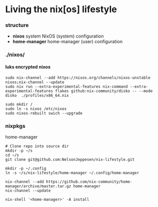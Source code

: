 # Living the nix[os] lifestyle

### structure
* **nixos** system NixOS (system) configuration
* **home-manager** home-manager (user) configuration

### ./nixos/
#### luks encrypted nixos
```
sudo nix-channel --add https://nixos.org/channels/nixos-unstable nixos;nix-channel --update
sudo nix run --extra-experimental-features nix-command --extra-experimental-features flakes github:nix-community/disko -- --mode disko  ./profiles/x86_64.nix
```

```
sudo mkdir /
sudo ln -s nixos /etc/nixos
sudo nixos-rebuilt swich --upgrade
```

### nixpkgs
home-manager
```
# Clone repo into source dir
mkdir -p ~/s
cd ~/s
git clone git@github.com:NelsonJeppesen/nix-lifestyle.git

mkdir -p ~/.config
ln -s ~/s/nix-lifestyle/home-manager ~/.config/home-manager

nix-channel --add https://github.com/nix-community/home-manager/archive/master.tar.gz home-manager
nix-channel --update

nix-shell '<home-manager>' -A install
```
